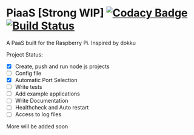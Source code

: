 # PiaaS [Strong WIP] [![Codacy Badge](https://api.codacy.com/project/badge/Grade/033dce0002f642758d8f0634268f6813)](https://www.codacy.com/app/m.granderath/PiaaS?utm_source=github.com&amp;utm_medium=referral&amp;utm_content=magrandera/PiaaS&amp;utm_campaign=Badge_Grade) [![Build Status](https://travis-ci.org/magrandera/PiaaS.svg?branch=master)](https://travis-ci.org/magrandera/PiaaS)

A PaaS built for the Raspberry Pi. Inspired by dokku

Project Status:

- [x] Create, push and run node js projects
- [ ] Config file
- [x] Automatic Port Selection
- [ ] Write tests
- [ ] Add example applications
- [ ] Write Documentation
- [ ] Healthcheck and Auto restart
- [ ] Access to log files

More will be added soon
